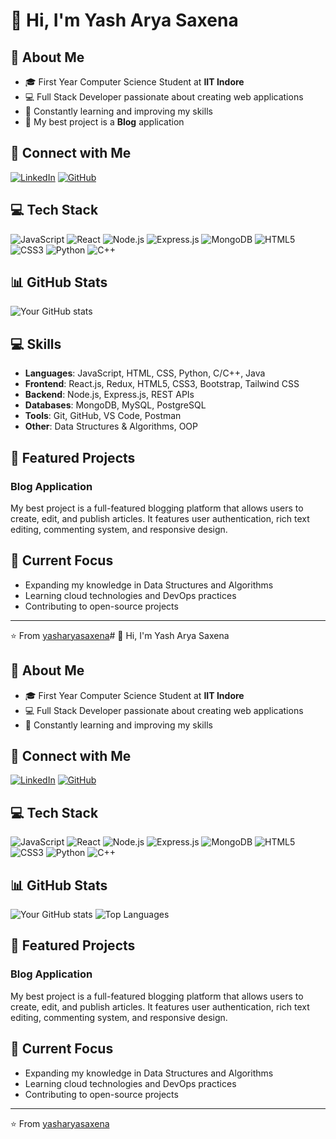 # 👋 Hi, I'm Yash Arya Saxena

## 💫 About Me
- 🎓 First Year Computer Science Student at **IIT Indore**
- 💻 Full Stack Developer passionate about creating web applications
- 🌱 Constantly learning and improving my skills
- 📝 My best project is a **Blog** application

## 🔗 Connect with Me
[![LinkedIn](https://img.shields.io/badge/LinkedIn-0077B5?style=for-the-badge&logo=linkedin&logoColor=white)](https://www.linkedin.com/in/yash-arya-saxena-834021331)
[![GitHub](https://img.shields.io/badge/GitHub-100000?style=for-the-badge&logo=github&logoColor=white)](https://github.com/yasharyasaxena)

## 💻 Tech Stack
![JavaScript](https://img.shields.io/badge/JavaScript-F7DF1E?style=for-the-badge&logo=javascript&logoColor=black)
![React](https://img.shields.io/badge/React-20232A?style=for-the-badge&logo=react&logoColor=61DAFB)
![Node.js](https://img.shields.io/badge/Node.js-43853D?style=for-the-badge&logo=node.js&logoColor=white)
![Express.js](https://img.shields.io/badge/Express.js-404D59?style=for-the-badge)
![MongoDB](https://img.shields.io/badge/MongoDB-4EA94B?style=for-the-badge&logo=mongodb&logoColor=white)
![HTML5](https://img.shields.io/badge/HTML5-E34F26?style=for-the-badge&logo=html5&logoColor=white)
![CSS3](https://img.shields.io/badge/CSS3-1572B6?style=for-the-badge&logo=css3&logoColor=white)
![Python](https://img.shields.io/badge/Python-3776AB?style=for-the-badge&logo=python&logoColor=white)
![C++](https://img.shields.io/badge/C%2B%2B-00599C?style=for-the-badge&logo=c%2B%2B&logoColor=white)


## 📊 GitHub Stats
![Your GitHub stats](https://github-readme-stats.vercel.app/api?username=yasharyasaxena&show_icons=true&theme=radical)

## 💻 Skills
- **Languages**: JavaScript, HTML, CSS, Python, C/C++, Java
- **Frontend**: React.js, Redux, HTML5, CSS3, Bootstrap, Tailwind CSS
- **Backend**: Node.js, Express.js, REST APIs
- **Databases**: MongoDB, MySQL, PostgreSQL
- **Tools**: Git, GitHub, VS Code, Postman
- **Other**: Data Structures & Algorithms, OOP

## 🚀 Featured Projects
### Blog Application
My best project is a full-featured blogging platform that allows users to create, edit, and publish articles. It features user authentication, rich text editing, commenting system, and responsive design.

## 🎯 Current Focus
- Expanding my knowledge in Data Structures and Algorithms
- Learning cloud technologies and DevOps practices
- Contributing to open-source projects

---
⭐️ From [yasharyasaxena](https://github.com/yasharyasaxena)# 👋 Hi, I'm Yash Arya Saxena

## 💫 About Me
- 🎓 First Year Computer Science Student at **IIT Indore**
- 💻 Full Stack Developer passionate about creating web applications
- 🌱 Constantly learning and improving my skills

## 🔗 Connect with Me
[![LinkedIn](https://img.shields.io/badge/LinkedIn-0077B5?style=for-the-badge&logo=linkedin&logoColor=white)](https://www.linkedin.com/in/yash-arya-saxena-834021331)
[![GitHub](https://img.shields.io/badge/GitHub-100000?style=for-the-badge&logo=github&logoColor=white)](https://github.com/yasharyasaxena)

## 💻 Tech Stack
![JavaScript](https://img.shields.io/badge/JavaScript-F7DF1E?style=for-the-badge&logo=javascript&logoColor=black)
![React](https://img.shields.io/badge/React-20232A?style=for-the-badge&logo=react&logoColor=61DAFB)
![Node.js](https://img.shields.io/badge/Node.js-43853D?style=for-the-badge&logo=node.js&logoColor=white)
![Express.js](https://img.shields.io/badge/Express.js-404D59?style=for-the-badge)
![MongoDB](https://img.shields.io/badge/MongoDB-4EA94B?style=for-the-badge&logo=mongodb&logoColor=white)
![HTML5](https://img.shields.io/badge/HTML5-E34F26?style=for-the-badge&logo=html5&logoColor=white)
![CSS3](https://img.shields.io/badge/CSS3-1572B6?style=for-the-badge&logo=css3&logoColor=white)
![Python](https://img.shields.io/badge/Python-3776AB?style=for-the-badge&logo=python&logoColor=white)
![C++](https://img.shields.io/badge/C%2B%2B-00599C?style=for-the-badge&logo=c%2B%2B&logoColor=white)

## 📊 GitHub Stats
![Your GitHub stats](https://github-readme-stats.vercel.app/api?username=yasharyasaxena&show_icons=true&theme=radical)
![Top Languages](https://github-readme-stats.vercel.app/api/top-langs/?username=yasharyasaxena&layout=compact&theme=radical)

## 🚀 Featured Projects
### Blog Application
My best project is a full-featured blogging platform that allows users to create, edit, and publish articles. It features user authentication, rich text editing, commenting system, and responsive design.

## 🎯 Current Focus
- Expanding my knowledge in Data Structures and Algorithms
- Learning cloud technologies and DevOps practices
- Contributing to open-source projects

---
⭐️ From [yasharyasaxena](https://github.com/yasharyasaxena)
